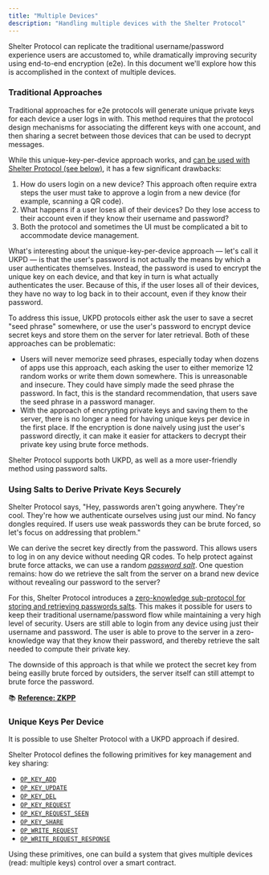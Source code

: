 ```yaml
---
title: "Multiple Devices"
description: "Handling multiple devices with the Shelter Protocol"
---
```


Shelter Protocol can replicate the traditional username/password experience users are accustomed to, while dramatically improving security using end-to-end encryption (e2e). In this document we'll explore how this is accomplished in the context of multiple devices.

### Traditional Approaches

Traditional approaches for e2e protocols will generate unique private keys for each device a user logs in with. This method requires that the protocol design mechanisms for associating the different keys with one account, and then sharing a secret between those devices that can be used to decrypt messages.

While this unique-key-per-device approach works, and [can be used with Shelter Protocol (see below)](#unique-keys-per-device), it has a few significant drawbacks:

1. How do users login on a new device? This approach often require extra steps the user must take to approve a login from a new device (for example, scanning a QR code).
2. What happens if a user loses all of their devices? Do they lose access to their account even if they know their username and password?
3. Both the protocol and sometimes the UI must be complicated a bit to accommodate device management.

What's interesting about the unique-key-per-device approach — let's call it UKPD — is that the user's password is not actually the means by which a user authenticates themselves. Instead, the password is used to encrypt the unique key on each device, and that key in turn is what actually authenticates the user. Because of this, if the user loses all of their devices, they have no way to log back in to their account, even if they know their password.

To address this issue, UKPD protocols either ask the user to save a secret "seed phrase" somewhere, or use the user's password to encrypt device secret keys and store them on the server for later retrieval. Both of these approaches can be problematic:

- Users will never memorize seed phrases, especially today when dozens of apps use this approach, each asking the user to either memorize 12 random works or write them down somewhere. This is unreasonable and insecure. They could have simply made the seed phrase the password. In fact, this is the standard recommendation, that users save the seed phrase in a password manager.
- With the approach of encrypting private keys and saving them to the server, there is no longer a need for having unique keys per device in the first place. If the encryption is done naively using just the user's password directly, it can make it easier for attackers to decrypt their private key using brute force methods.

Shelter Protocol supports both UKPD, as well as a more user-friendly method using password salts.

### Using Salts to Derive Private Keys Securely

Shelter Protocol says, "Hey, passwords aren't going anywhere. They're cool. They're how we authenticate ourselves using just our mind. No fancy dongles required. If users use weak passwords they can be brute forced, so let's focus on addressing that problem."

We can derive the secret key directly from the password. This allows users to log in on any device without needing QR codes. To help protect against brute force attacks, we can use a random [*password salt*](https://en.wikipedia.org/wiki/Salt_(cryptography)). One question remains: how do we retrieve the salt from the server on a brand new device without revealing our password to the server?

For this, Shelter Protocol introduces a [zero-knowledge sub-protocol for storing and retrieving passwords salts](zkpp). This makes it possible for users to keep their traditional username/password flow while maintaining a very high level of security. Users are still able to login from any device using just their username and password. The user is able to prove to the server in a zero-knowledge way that they know their password, and thereby retrieve the salt needed to compute their private key.

The downside of this approach is that while we protect the secret key from being easilly brute forced by outsiders, the server itself can still attempt to brute force the password.

📚 [**Reference: ZKPP**](zkpp)

### Unique Keys Per Device

It is possible to use Shelter Protocol with a UKPD approach if desired.

Shelter Protocol defines the following primitives for key management and key sharing:

- [`OP_KEY_ADD`](opcodes#op_key_add)
- [`OP_KEY_UPDATE`](opcodes#op_key_update)
- [`OP_KEY_DEL`](opcodes#op_key_del)
- [`OP_KEY_REQUEST`](opcodes#op_key_request)
- [`OP_KEY_REQUEST_SEEN`](opcodes#op_key_request_seen)
- [`OP_KEY_SHARE`](opcodes#op_key_share)
- [`OP_WRITE_REQUEST`](opcodes#op_write_request)
- [`OP_WRITE_REQUEST_RESPONSE`](opcodes#op_write_request_response)

Using these primitives, one can build a system that gives multiple devices (read: multiple keys) control over a smart contract.
